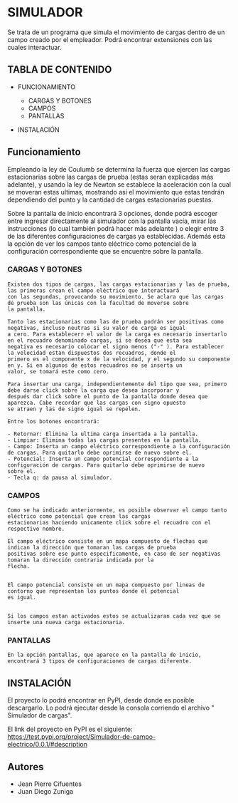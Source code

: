# SIMULADOR
Se trata de un programa que simula el movimiento de cargas dentro de un campo creado por el empleador. Podrá encontrar extensiones 
con las cuales interactuar.


## TABLA DE CONTENIDO

- FUNCIONAMIENTO
  - CARGAS Y BOTONES
  - CAMPOS
  - PANTALLAS
  
- INSTALACIÓN


## Funcionamiento
Empleando la ley de Coulumb se determina la fuerza que ejercen las cargas estacionarias sobre las cargas de prueba (estas seran 
explicadas más adelante), y usando la ley de Newton se establece la aceleración con la cual se moveran estas ultimas, mostrando 
así el movimiento que estas tendrán dependiendo del punto y la cantidad de cargas estacionarias puestas.

Sobre la pantalla de inicio encontrará 3 opciones, donde podrá escoger entre ingresar directamente al simulador con la pantalla 
vacía, mirar las instrucciones (lo cual también podrá hacer más adelante ) o elegir entre 3 de las diferentes configuraciones
de cargas ya establecidas. Además esta la opción de ver los campos tanto eléctrico como potencial de la configuración 
correspondiente que se encuentre sobre la pantalla.


 ### CARGAS Y BOTONES
    Existen dos tipos de cargas, las cargas estacionarias y las de prueba, las primeras crean el campo eléctrico que interactuará 
    con las segundas, provocando su movimiento. Se aclara que las cargas de prueba son las únicas con la facultad de moverse sobre 
    la pantalla. 
    
    Tanto las estacionarias como las de prueba podrán ser positivas como negativas, incluso neutras si su valor de carga es igual
    a cero. Para establecerr el valor de la carga es necesario insertarlo en el recuadro denominado cargas, si se desea que esta sea
    negativa es necesario colocar el signo menos ("-" ). Para establecer la velocidad estan dispuestos dos recuadros, donde el 
    primero es el componente x de la velocidad, y el segundo su componente en y. Si en algunos de estos recuadros no se inserta un
    valor, se tomará este como cero.
    
    Para insertar una carga, independientemente del tipo que sea, primero debe darse click sobre la carga que desea incorporar y 
    después dar click sobre el punto de la pantalla donde desea que aparezca. Cabe recordar que las cargas con signo opuesto
    se atraen y las de signo igual se repelen.
    
    Entre los botones encontrará:
    
    - Retornar: Elimina la ultima carga insertada a la pantalla.
    - Limpiar: Elimina todas las cargas presentes en la pantalla.
    - Campo: Inserta un campo eléctrico correspondiente a la configuración de cargas. Para quitarlo debe oprimirse de nuevo sobre el. 
    - Potencial: Inserta un campo potencial correspondiente a la configuración de cargas. Para quitarlo debe oprimirse de nuevo 
    sobre el.
    - Tecla q: da pausa al simulador.

 ### CAMPOS
    Como se ha indicado anteriormente, es posible observar el campo tanto eléctrico como potencial que crean las cargas 
    estacionarias haciendo unicamente click sobre el recuadro con el respectivo nombre.
    
    El campo eléctrico consiste en un mapa compuesto de flechas que indican la dirección que tomaran las cargas de prueba
    positivas sobre ese punto especificamente, en caso de ser negativas tomaran la dirección contraria indicada por la 
    flecha.
    
    
    El campo potencial consiste en un mapa compuesto por lineas de contorno que representan los puntos donde el potencial
    es igual. 
    
    
    Si los campos estan activados estos se actualizaran cada vez que se inserte una nueva carga estacionaria.
 ### PANTALLAS
    En la opción pantallas, que aparece en la pantalla de inicio, encontrará 3 tipos de configuraciones de cargas diferente.
    

## INSTALACIÓN
El proyecto lo podrá encontrar en PyPI, desde donde es posible descargarlo. Lo podrá ejecutar desde la consola corriendo
el archivo " Simulador de cargas".

El link del proyecto en PyPI es el siguiente:
https://test.pypi.org/project/Simulador-de-campo-electrico/0.0.1/#description


## Autores
- Jean Pierre Cifuentes
- Juan Diego Zuniga 
